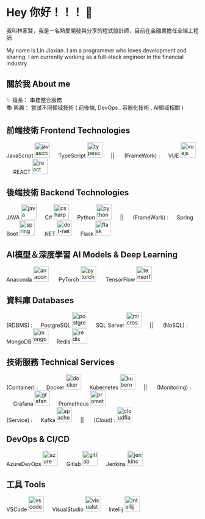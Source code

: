 <h1 align="left">Hey 你好！！！ 👋 </h1>
<p align="left">我叫林家賢，我是一名熱愛開發與分享的程式設計師，目前在金融業擔任全端工程師</p>
<p align="left">My name is Lin Jiaxian. I am a programmer who loves development and sharing. I am currently working as a full-stack engineer in the financial industry.</p>

<h2 align="left">關於我 About me</h2>
<p align="left">
✨  擅長：
    串接整合服務
<br>
📚  興趣： 
    嘗試不同領域技術 ( 前後端, DevOps , 容器化技術 , AI領域相關 ) 

<h2 align="left">前端技術 Frontend Technologies</h2>
<div align="left">JavaScript
  <img src="https://cdn.jsdelivr.net/gh/devicons/devicon/icons/javascript/javascript-original.svg" height="40" alt="javascript logo"  />
  <img width="18" />TypeScript
  <img src="https://cdn.jsdelivr.net/gh/devicons/devicon/icons/typescript/typescript-original.svg" height="40" alt="typescript logo"  />
  <img width="18" />|| <img width="18" /> (FrameWork) : 
  <img width="18" />VUE
  <img src="https://cdn.jsdelivr.net/gh/devicons/devicon/icons/vuejs/vuejs-original.svg" height="40" alt="vuejs logo"  />
  <img width="18" />REACT
  <img src="https://cdn.jsdelivr.net/gh/devicons/devicon/icons/react/react-original.svg" height="40" alt="react logo"  />
</div>

###
<h2 align="left">後端技術 Backend Technologies</h2>
<div align="left">
  JAVA
  <img src="https://cdn.jsdelivr.net/gh/devicons/devicon/icons/java/java-original.svg" height="40" alt="java logo"  />
  <img width="18" />C#
  <img src="https://cdn.jsdelivr.net/gh/devicons/devicon/icons/csharp/csharp-original.svg" height="40" alt="csharp logo"  />
  <img width="18" />Python
  <img src="https://cdn.jsdelivr.net/gh/devicons/devicon/icons/python/python-original.svg" height="40" alt="python logo"  />
  <img width="18" />|| <img width="16" /> (FrameWork) : 
  <img width="18" />Spring Boot
  <img src="https://cdn.jsdelivr.net/gh/devicons/devicon/icons/spring/spring-original.svg" height="40" alt="spring logo"  />
  <img width="18" />.NET
  <img src="https://skillicons.dev/icons?i=dotnet" height="40" alt="dot-net logo"  />
  <img width="18" />Flask
  <img src="https://skillicons.dev/icons?i=flask" height="40" alt="flask logo"  />
</div>

###
<h2 align="left">AI模型＆深度學習 AI Models & Deep Learning</h2>
<div align="left"> Anaconda 
  <img src="https://cdn.jsdelivr.net/gh/devicons/devicon/icons/anaconda/anaconda-original.svg" height="40" alt="anaconda logo" /> 
  <img width="18" /> PyTorch 
  <img src="https://cdn.simpleicons.org/pytorch/EE4C2C" height="40" alt="pytorch logo" /> 
  <img width="18" /> TensorFlow 
  <img src="https://cdn.jsdelivr.net/gh/devicons/devicon/icons/tensorflow/tensorflow-original.svg" height="40" alt="tensorflow logo" /> 
</div>

###
<h2 align="left">資料庫 Databases</h2>
<div align="left">
  (RDBMS) : 
  <img width="18" />PostgreSQL
  <img src="https://cdn.jsdelivr.net/gh/devicons/devicon/icons/postgresql/postgresql-original.svg" height="40" alt="postgresql logo"  />
  <img width="18" />SQL Server
  <img src="https://cdn.jsdelivr.net/gh/devicons/devicon/icons/microsoftsqlserver/microsoftsqlserver-plain.svg" height="40" alt="microsoftsqlserver logo"  />
  <img width="18" />|| <img width="18" /> (NoSQL) : 
  <img width="18" />MongoDB
  <img src="https://cdn.simpleicons.org/mongodb/47A248" height="40" alt="mongodb logo"  />
  <img width="18" />Redis
  <img src="https://cdn.jsdelivr.net/gh/devicons/devicon/icons/redis/redis-original.svg" height="40" alt="redis logo"  />
</div>

###

<h2 align="left">技術服務 Technical Services</h2>
<div align="left">
  (Container) : 
  <img width="18" />Docker
  <img src="https://skillicons.dev/icons?i=docker" height="40" alt="docker logo"  />
  <img width="18" />Kubernetes
  <img src="https://skillicons.dev/icons?i=kubernetes" height="40" alt="kubernetes logo"  />
  <img width="18" />|| <img width="18" /> (Monitoring) : 
  <img width="18" />Grafana
  <img src="https://cdn.simpleicons.org/grafana/F46800" height="40" alt="grafana logo"  />
  <img width="18" />Prometheus
  <img src="https://cdn.jsdelivr.net/gh/devicons/devicon/icons/prometheus/prometheus-original.svg" height="40" alt="prometheus logo"  />
  <br>
  (Service) : <img width="18" />Kafka
  <img src="https://skillicons.dev/icons?i=kafka" height="40" alt="apachekafka logo"  />
  <img width="18" />|| <img width="18" /> (Cloud) : 
  <img src="https://cdn.simpleicons.org/cloudflare/F38020" height="40" alt="cloudflare logo"  />
</div>

<h2 align="left">DevOps & CI/CD</h2>
<div align="left">AzureDevOps
  <img src="https://cdn.jsdelivr.net/gh/devicons/devicon/icons/azure/azure-original.svg" height="40" alt="azure logo"  />
  <img width="18" />Gitlab
  <img src="https://cdn.jsdelivr.net/gh/devicons/devicon/icons/gitlab/gitlab-original.svg" height="40" alt="gitlab logo"  />
  <img width="18" />Jenkins
  <img src="https://skillicons.dev/icons?i=jenkins" height="40" alt="jenkins logo"  />
</div>

<h2 align="left">工具 Tools</h2>
<div align="left">VSCode
  <img src="https://cdn.jsdelivr.net/gh/devicons/devicon/icons/vscode/vscode-original.svg" height="40" alt="vscode logo"  />
  <img width="18" />VisualStudio
  <img src="https://cdn.jsdelivr.net/gh/devicons/devicon/icons/visualstudio/visualstudio-plain.svg" height="40" alt="visualstudio logo"  />
  <img width="18" />Intellij
  <img src="https://cdn.jsdelivr.net/gh/devicons/devicon/icons/intellij/intellij-original.svg" height="40" alt="intellij logo"  />
  <img width="18" />
</div>


